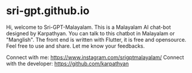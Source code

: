 # sri-gpt.github.io
Hi, welcome to Sri-GPT-Malayalam. This is a Malayalam AI chat-bot designed by Karpathyan. You can talk to this chatbot in Malayalam or "Manglish". The front end is written with Flutter, it is free and opensource. Feel free to use and share. Let me know your feedbacks.

Connect with me: https://www.instagram.com/srigptmalayalam/
Connect with the developer: https://github.com/karpathyan
